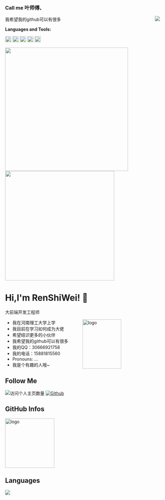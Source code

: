 ### Call me 叶师傅、

<!--
**yexiyue/web-lhdd** is a  _special_  repository because its `README.md` (this file) appears on your GitHub profile.

Here are some ideas to get you started:

-  我在河南理工大学上学
-  我目前在学习如何成为大佬
-  希望结识更多的小伙伴
-  我希望我的github可以有很多
-  我的QQ：30666921758
-  我的电话：15881815560
-  Pronouns: ...
-  我是个有趣的人哦~
-->



 我希望我的github可以有很多
<img align="right" src="https://count.getloli.com/get/@:yexiyue?theme=rule34">

**Languages and Tools:**  

<code><img height="20" src="https://upload.wikimedia.org/wikipedia/commons/6/6a/JavaScript-logo.png"></code>
<code><img height="20" src="https://upload.wikimedia.org/wikipedia/commons/thumb/4/4c/Typescript_logo_2020.svg/1200px-Typescript_logo_2020.svg.png"></code>
<code><img height="20" src="https://clipground.com/images/react-logo-png-7.png"></code>
<code><img height="20" src="https://upload.wikimedia.org/wikipedia/commons/f/f1/Vue.png"></code>
<code><img height="20" src="https://pluspng.com/img-png/nodejs-png--400.png"></code>    


<a href="https://github.com/yexiyue">
  <img align="center" width="400" src="https://github-readme-stats.vercel.app/api?username=yexiyue&include_all_commits=true&bg_color=30,e96443,904e95&title_color=fff&text_color=fff&icon_color=fff&show_icons=true&hide=contribs" />
</a>
<a href="https://github.com/yexiyue">
  <img align="center" width="355" src="https://github-readme-stats.vercel.app/api/top-langs/?username=yexiyue&bg_color=30,904e95,e96443&title_color=fff&text_color=fff&layout=compact&theme=tokyonight&show_icons=true&hide_title=true" />
</a>


<!--
**yexiyue/yexiyue** is a ✨ _special_ ✨ repository because its `README.md` (this file) appears on your GitHub profile.

Here are some ideas to get you started:

- 🔭 I’m currently working on ...
- 🌱 I’m currently learning ...
- 👯 I’m looking to collaborate on ...
- 🤔 I’m looking for help with ...
- 💬 Ask me about ...
- 📫 How to reach me: ...
- 😄 Pronouns: ...
- ⚡ Fun fact: ...
-->



# Hi,I'm RenShiWei! 👋
大前端开发工程师

<img src="https://github-readme-stats.vercel.app/api?username=yexiyue&show_icons=true&theme=vue" alt="logo" height="160" align="right" width="50%" />

-   我在河南理工大学上学
-  我目前在学习如何成为大佬
-  希望结识更多的小伙伴
-  我希望我的github可以有很多
-  我的QQ：30666921758
-  我的电话：15881815560
-  Pronouns: ...
-  我是个有趣的人哦~

## Follow Me
![访问个人主页数量](https://komarev.com/ghpvc/?username=yexiyue&color=green)
[![Github](https://img.shields.io/github/followers/yexiyue?label=Github&style=social)](https://github.com/yexiyue)

## GitHub Infos
<img src="https://github-profile-trophy.vercel.app/?username=yexiyue&theme=flat&column=7" alt="logo" height="160" align="center" style="margin: auto;" />

## Languages
<a href="https://github.com/yexiyue">
  <img src="https://github-readme-stats.vercel.app/api/top-langs/?username=yexiyue&theme=vue" />
</a>
